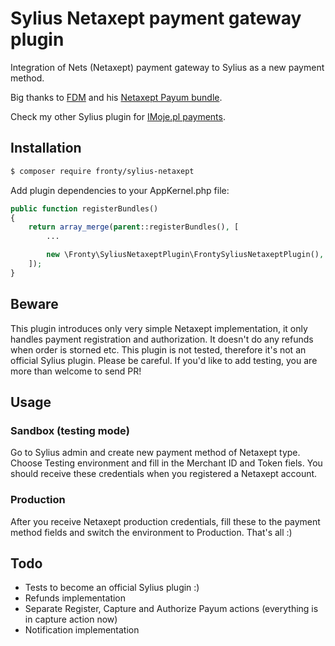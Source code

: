 # Sylius Netaxept payment gateway plugin

Integration of Nets (Netaxept) payment gateway to Sylius as a new payment method.

Big thanks to [FDM](https://github.com/fdmweb) and his [Netaxept Payum bundle](https://github.com/fdmweb/FDM-netaxept).

Check my other Sylius plugin for [IMoje.pl payments](https://github.com/frontycore/sylius-imoje).

## Installation

```bash
$ composer require fronty/sylius-netaxept
```

Add plugin dependencies to your AppKernel.php file:

```php
public function registerBundles()
{
    return array_merge(parent::registerBundles(), [
        ...

        new \Fronty\SyliusNetaxeptPlugin\FrontySyliusNetaxeptPlugin(),
    ]);
}
```

## Beware
This plugin introduces only very simple Netaxept implementation, it only handles payment registration and authorization. It doesn't do any refunds when order is storned etc.
This plugin is not tested, therefore it's not an official Sylius plugin. Please be careful.
If you'd like to add testing, you are more than welcome to send PR!

## Usage
### Sandbox (testing mode)
Go to Sylius admin and create new payment method of Netaxept type. Choose Testing environment and fill in the Merchant ID and Token fiels.
You should receive these credentials when you registered a Netaxept account.

### Production
After you receive Netaxept production credentials, fill these to the payment method fields and switch the environment to Production. That's all :)


## Todo
- Tests to become an official Sylius plugin :)
- Refunds implementation
- Separate Register, Capture and Authorize Payum actions (everything is in capture action now)
- Notification implementation